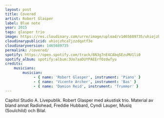```yaml
---
layout: post
title: Covered
artist: Robert Glasper
label: Blue note
year: 2015
tags: glasper trio
image: https://res.cloudinary.com/urre/image/upload/v1465689735/uhiojzhca7jzzdqatf3e.jpg
cloudinarypublicid: uhiojzhca7jzzdqatf3e
cloudinaryversion: 1465689735
permalink: /covered/
spotify: https://open.spotify.com/track/6N3g7nE4CAbqSEzuMU1li0
spotify_album: spotify:album:3Uo7aaDUYPAEErfOzdwfyu
credits:
    musicians:
        musician:
             - { name: 'Robert Glasper', instrument: 'Piano' }
             - { name: 'Vicente Archer', instrument: 'Bas' }
             - { name: 'Damion Reid', instrument: 'Trummor' }
---
```


Capitol Studio A. Livepublik. Robert Glasper med akustisk trio. Material av bland annat Radiohead, Freddie Hubbard, Cyndi Lauper, Musiq (Soulchild) och Bilal.